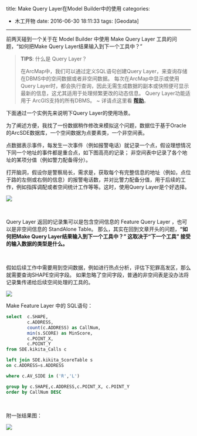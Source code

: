 title: Make Query Layer在Model Builder中的使用
categories:
  - 木工开物
date: 2016-06-30 18:11:33
tags: [Geodata]
---


前两天碰到一个关于在 Model Builder 中使用 Make Query Layer 工具的问题，“如何把Make Query Layer结果输入到下一个工具中？”  


> **TIPS**: 什么是 Query Layer？
> 
> 在ArcMap中，我们可以通过定义SQL语句创建Query Layer，来查询存储在DBMS中的空间数据或者非空间数据。 每次在ArcMap中显示或使用Query Layer时，都会执行查询，因此无需生成数据的副本或快照便可显示最新的信息，这尤其适用于处理频繁更改的动态信息。 Query Layer功能适用于 ArcGIS支持的所有DBMS。
> ~ 详请点这里看 [**帮助**](http://desktop.arcgis.com/en/arcmap/10.3/map/working-with-layers/what-is-a-query-layer-.htm)。


下面通过一个实例先来说明下Query Layer的使用场景。

为了阐述方便，我找了一份数据稍作修改来模拟这个问题，数据位于基于Oracle的ArcSDE数据库，一个空间数据为点要素类，一个非空间表。

点数据表示事件，每发生一次事件（例如报警电话）就记录一个点，假设理想情况下同一个地址的事件都是重合点，如下图高亮的记录； 非空间表中记录了各个地址的某项分值（例如警力配备得分）。

打开脑洞，假设你是警察局长，需求是，获取每个有完整信息的地址（例如，点位于路的左侧或右侧的信息）的报警电话数，并对比警力配备分值，用于后续的工作，例如指挥调配或者空间统计工作等等。这时，使用Query Layer是个好选择。

![](http://7xs3vz.com1.z0.glb.clouddn.com/MGKW_FeatureTable.png-kikitaMaps)

<br>

Query Layer 返回的记录集可以是包含空间信息的 Feature Query Layer ，也可以是非空间信息的 StandAlone Table。 那么，其实在回到文章开头的问题，**“如何把Make Query Layer结果输入到下一个工具中？” 这取决于“下一个工具” 接受的输入数据的类型是什么。**

<br>

假如后续工作中需要用到空间数据，例如进行热点分析，评估下犯罪高发区，那么就需要查询SHAPE空间字段。 如果忽略了空间字段，普通的非空间表是没办法将记录集传递给后续空间处理的工具的。

![](http://7xs3vz.com1.z0.glb.clouddn.com/MGKW_MakeQueryLayerModel.png-kikitaMaps)

Make Feature Layer 中的 SQL语句：

```sql
select  c.SHAPE,
        c.ADDRESS,
        count(c.ADDRESS) as CallNum, 
        min(s.SCORE) as MinScore, 
        c.POINT_X, 
        c.POINT_Y
from SDE.kikita_Calls c 

left join SDE.kikita_ScoreTable s 
on c.ADDRESS=s.ADDRESS

where c.AV_SIDE in ('R','L')

group by c.SHAPE,c.ADDRESS,c.POINT_X, c.POINT_Y
order by CallNum DESC
```

<br>


附一张结果图：


![](http://7xs3vz.com1.z0.glb.clouddn.com/MGKW_QureyLayerReault.png)
